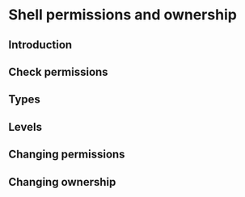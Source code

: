 # Shell permissions and ownership

## Introduction

## Check permissions

## Types

## Levels

## Changing permissions

## Changing ownership

